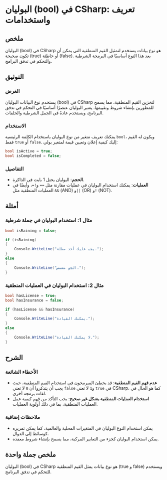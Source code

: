 <!--
Meta Description: # البوليان (bool) في CSharp: تعريف واستخدامات ## ملخص البوليان (bool) في CSharp هو نوع بيانات يستخدم لتمثيل القيم المنطقية التي يمكن أن تكون صحيحة (tr...
Meta Keywords: البوليان, bool, المنطقية, csharp, false
-->

# البوليان (bool) في CSharp: تعريف واستخدامات

## ملخص
البوليان (bool) في CSharp هو نوع بيانات يستخدم لتمثيل القيم المنطقية التي يمكن أن تكون صحيحة (true) أو خاطئة (false). يعد هذا النوع أساسيًا في البرمجة الشرطية والتحكم في تدفق البرامج.

## التوثيق
### الغرض
يستخدم نوع البيانات البوليان (bool) في CSharp لتخزين القيم المنطقية، مما يسمح للمطورين بإنشاء شروط وتقييمها. يعتبر البوليان عنصرًا أساسيًا في التحكم في تدفق البرنامج، ويستخدم عادةً في الجمل الشرطية والحلقات.

### الاستخدام
يمكنك تعريف متغير من نوع البوليان باستخدام الكلمة الرئيسية `bool`، ويكون له القيم فقط `true` أو `false`. إليك كيفية إعلان وتعيين قيمة لمتغير بولي:

```csharp
bool isActive = true;
bool isCompleted = false;
```

### التفاصيل
- **الحجم**: البوليان يحتل 1 بايت في الذاكرة.
- **العمليات**: يمكنك استخدام البوليان في عمليات مقارنة مثل `==` و`!=`، وأيضًا في العمليات المنطقية مثل `&&` (AND) و`||` (OR) و`!` (NOT).

## أمثلة
### مثال 1: استخدام البوليان في جملة شرطية
```csharp
bool isRaining = false;

if (isRaining)
{
    Console.WriteLine("يجب عليك أخذ مظلة.");
}
else
{
    Console.WriteLine("الجو مشمس.");
}
```

### مثال 2: استخدام البوليان في العمليات المنطقية
```csharp
bool hasLicense = true;
bool hasInsurance = false;

if (hasLicense && hasInsurance)
{
    Console.WriteLine("يمكنك القيادة.");
}
else
{
    Console.WriteLine("لا يمكنك القيادة.");
}
```

## الشرح
### الأخطاء الشائعة
- **عدم فهم القيم المنطقية**: قد يخطئ المبرمجون في استخدام القيم المنطقية، حيث يجب أن يتذكروا أن `0` لا تعني `false` و`1` لا تعني `true` في CSharp، كما هو الحال في لغات برمجة أخرى.
- **استخدام العمليات المنطقية بشكل غير صحيح**: يجب التأكد من فهم كيفية عمل العمليات المنطقية، بما في ذلك أولوية العمليات.

### ملاحظات إضافية
- يمكن استخدام النوع البوليان في المتغيرات المحلية والعالمية، كما يمكن تمريره كوسائط إلى الدوال.
- يمكن استخدام البوليان كجزء من التعابير المركبة، مما يسمح بإنشاء شروط معقدة.

## ملخص جملة واحدة
البوليان (bool) في CSharp هو نوع بيانات يمثل القيم المنطقية (true و false) ويستخدم للتحكم في تدفق البرنامج.